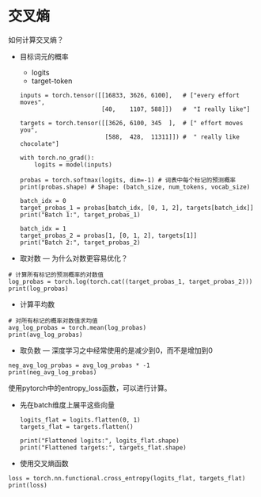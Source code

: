 # 交叉熵



如何计算交叉熵？  

- 目标词元的概率

  - logits
  - target-token

  ```
  inputs = torch.tensor([[16833, 3626, 6100],   # ["every effort moves",
                         [40,    1107, 588]])   #  "I really like"]
  
  targets = torch.tensor([[3626, 6100, 345  ],  # [" effort moves you",
                          [588,  428,  11311]]) #  " really like chocolate"]
  ```

  

  ```
  with torch.no_grad():
      logits = model(inputs)
  
  probas = torch.softmax(logits, dim=-1) # 词表中每个标记的预测概率
  print(probas.shape) # Shape: (batch_size, num_tokens, vocab_size)
  ```

  

  ```
  batch_idx = 0
  target_probas_1 = probas[batch_idx, [0, 1, 2], targets[batch_idx]]
  print("Batch 1:", target_probas_1)
  
  batch_idx = 1
  target_probas_2 = probas[1, [0, 1, 2], targets[1]]
  print("Batch 2:", target_probas_2)
  ```

  

- 取对数 — 为什么对数更容易优化？

```
# 计算所有标记的预测概率的对数值
log_probas = torch.log(torch.cat((target_probas_1, target_probas_2)))
print(log_probas)
```

- 计算平均数 

```
# 对所有标记的概率对数值求均值
avg_log_probas = torch.mean(log_probas)
print(avg_log_probas)
```

- 取负数 — 深度学习之中经常使用的是减少到0，而不是增加到0

```
neg_avg_log_probas = avg_log_probas * -1
print(neg_avg_log_probas)
```



使用pytorch中的entropy_loss函数，可以进行计算。

- 先在batch维度上展平这些向量 

  ```
  logits_flat = logits.flatten(0, 1)
  targets_flat = targets.flatten()
  
  print("Flattened logits:", logits_flat.shape)
  print("Flattened targets:", targets_flat.shape) 
  ```

  

- 使用交叉熵函数

```
loss = torch.nn.functional.cross_entropy(logits_flat, targets_flat)
print(loss)
```

